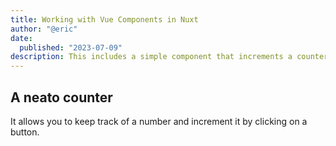 ```yaml
---
title: Working with Vue Components in Nuxt
author: "@eric"
date:
  published: "2023-07-09"
description: This includes a simple component that increments a counter.
---
```


 ## A neato counter

It allows you to keep track of a number and increment it by clicking on a button.

<Counter></Counter>
